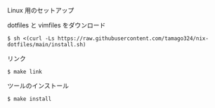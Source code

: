 Linux 用のセットアップ

dotfiles と vimfiles をダウンロード
```
$ sh <(curl -Ls https://raw.githubusercontent.com/tamago324/nix-dotfiles/main/install.sh)
```

リンク

```
$ make link
```

ツールのインストール

```
$ make install
```
